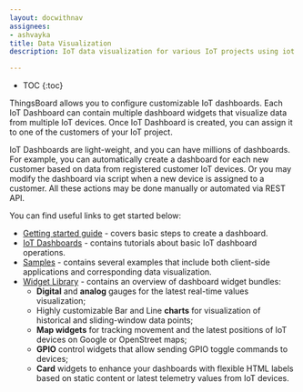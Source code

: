```yaml
---
layout: docwithnav
assignees:
- ashvayka
title: Data Visualization
description: IoT data visualization for various IoT projects using iot dashboards, dashboard widgets and real-time charts 

---
```


* TOC
{:toc}

ThingsBoard allows you to configure customizable IoT dashboards.
Each IoT Dashboard can contain multiple dashboard widgets that visualize data from multiple IoT devices.
Once IoT Dashboard is created, you can assign it to one of the customers of your IoT project.
 
IoT Dashboards are light-weight, and you can have millions of dashboards. 
For example, you can automatically create a dashboard for each new customer based on data from registered customer IoT devices. 
Or you may modify the dashboard via script when a new device is assigned to a customer. All these actions may be done manually or automated via REST API.

You can find useful links to get started below:

 - [Getting started guide](/docs/getting-started-guides/helloworld/) - covers basic steps to create a dashboard.
 - [IoT Dashboards](/docs/user-guide/ui/dashboards/) - contains tutorials about basic IoT dashboard operations.
 - [Samples](/docs/samples/) - contains several examples that include both client-side applications and corresponding data visualization.
 - [Widget Library](/docs/user-guide/ui/widget-library/) - contains an overview of dashboard widget bundles:
   - **Digital** and **analog** gauges for the latest real-time values visualization; 
   - Highly customizable Bar and Line **charts** for visualization of historical and sliding-window data points;  
   - **Map widgets** for tracking movement and the latest positions of IoT devices on Google or OpenStreet maps;
   - **GPIO** control widgets that allow sending GPIO toggle commands to devices;
   - **Card** widgets to enhance your dashboards with flexible HTML labels based on static content or latest telemetry values from IoT devices. 